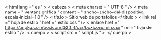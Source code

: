 <!DOCTYPE html >
< html  lang =" es " >
  < cabeza >
    < meta  charset = " UTF-8 " />
    < meta  name = " ventana gráfica " content = " ancho=ancho-del-dispositivo, escala-inicial=1.0 " />
    < título > Sitio web de portafolios </ título >
    < link  rel =" hoja de estilo " href =" estilo.css " />
    < enlace
      href =" https://unpkg.com/boxicons@2.1.4/css/boxicons.min.css "
      rel =" hoja de estilo "
    />
  </cabeza>​​
  < cuerpo >
    < script  src = " script.js " > </script>​
  </ cuerpo >
</html>
